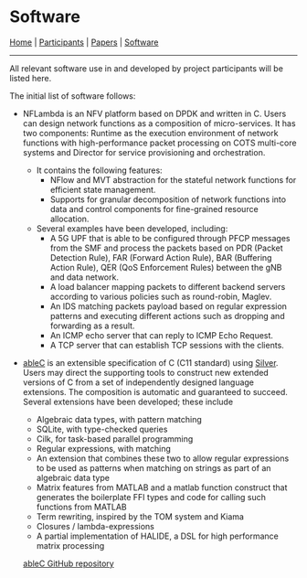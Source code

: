 # Software

[Home](README.md) | [Participants](participants.md) | [Papers](papers.md) | [Software](software.md)

------

All relevant software use in and developed by project participants
will be listed here.

The initial list of software follows:

- NFLambda is an NFV platform based on DPDK and written in C. Users can design network functions as a composition of micro-services. It has two components: Runtime as the execution environment of network functions with high-performance packet processing on COTS multi-core systems and Director for service provisioning and orchestration. 
  - It contains the following features:
    - NFlow and MVT abstraction for the stateful network functions for efficient state management.
    - Supports for granular decomposition of network functions into data and control components for fine-grained resource allocation.
  - Several examples have been developed, including:
    - A 5G UPF that is able to be configured through PFCP messages from the SMF and process the packets based on PDR (Packet Detection Rule), FAR (Forward Action Rule), BAR (Buffering Action Rule), QER (QoS Enforcement Rules) between the gNB and data network.
    - A load balancer mapping packets to different backend servers according to various policies such as round-robin, Maglev.
    - An IDS matching packets payload based on regular expression patterns and executing different actions such as dropping and forwarding as a result.
    - An ICMP echo server that can reply to ICMP Echo Request.
    - A TCP server that can establish TCP sessions with the clients. 

- [ableC](https://melt.cs.umn.edu/ableC/) is an extensible
  specification of C (C11 standard) using
  [Silver](https://melt.cs.umn.edu/silver/). Users may direct the
  supporting tools to construct new extended versions of C from a set
  of independently designed language extensions. The composition is
  automatic and guaranteed to succeed. Several extensions have been
  developed; these include
  - Algebraic data types, with pattern matching
  - SQLite, with type-checked queries
  - Cilk, for task-based parallel programming
  - Regular expressions, with matching
  - An extension that combines these two to allow regular expressions to be used as patterns when matching on strings as part of an algebraic data type
  - Matrix features from MATLAB and a matlab function construct that generates the boilerplate FFI types and code for calling such functions from MATLAB
  - Term rewriting, inspired by the TOM system and Kiama
  - Closures / lambda-expressions
  - A partial implementation of HALIDE, a DSL for high performance matrix processing
 
  [ableC GitHub repository](https://github.com/melt-umn/ableC)

